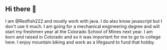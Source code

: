 ## Hi there 👋
I am @Redfish222 and mostly work with java. I do also know javascript but I don't use it much. I am going for a mechanical engineering degree and will start my freshmen year at the Colorado School of Mines next year. I am born and raised in Colorado and so it was important for me to go to college here. I enjoy mountain biking and work as a lifegaurd to fund that hobby.
<!--
**Redfish222/Redfish222** is a ✨ _special_ ✨ repository because its `README.md` (this file) appears on your GitHub profile.

Here are some ideas to get you started:

- 🔭 I’m currently working on ...
- 🌱 I’m currently learning ...
- 👯 I’m looking to collaborate on ...
- 🤔 I’m looking for help with ...
- 💬 Ask me about ...
- 📫 How to reach me: ...
- 😄 Pronouns: ...
- ⚡ Fun fact: ...
-->
